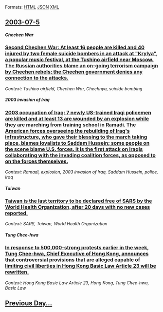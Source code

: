 
Formats: [HTML](2003/07/5/index.html)  [JSON](2003/07/5/index.json)  [XML](2003/07/5/index.xml)  

## [2003-07-5](/news/2003/07/5/index.md)

##### Chechen War
### [ Second Chechen War: At least 16 people are killed and 40 injured by two female suicide bombers in an attack at "Krylya", a popular music festival, at the Tushino airfield near Moscow. The Russian authorities blame an on-going terrorism campaign by Chechen rebels; the Chechen government denies any connection to the attacks. ](/news/2003/07/5/second-chechen-war-at-least-16-people-are-killed-and-40-injured-by-two-female-suicide-bombers-in-an-attack-at-krylya-a-popular-music-fe.md)
_Context: Tushino airfield, Chechen War, Chechnya, suicide bombing_

##### 2003 invasion of Iraq
### [ 2003 occupation of Iraq: 7 newly US-trained Iraqi policemen are killed and at least 13 are wounded by an explosion while they are marching from training school in Ramadi. The American forces overseeing the rebuilding of Iraq's infrastructure, who gave their blessing to the march taking place, blames loyalists to Saddam Hussein; some people on the scene blame U.S. forces. It is the first attack on Iraqis collaborating with the invading coalition forces, as opposed to on the forces themselves. ](/news/2003/07/5/2003-occupation-of-iraq-7-newly-us-trained-iraqi-policemen-are-killed-and-at-least-13-are-wounded-by-an-explosion-while-they-are-marching.md)
_Context: Ramadi, explosion, 2003 invasion of Iraq, Saddam Hussein, police, Iraq_

##### Taiwan
### [ Taiwan is the last territory to be declared free of SARS by the World Health Organization, after 20 days with no new cases reported. ](/news/2003/07/5/taiwan-is-the-last-territory-to-be-declared-free-of-sars-by-the-world-health-organization-after-20-days-with-no-new-cases-reported.md)
_Context: SARS, Taiwan, World Health Organization_

##### Tung Chee-hwa
### [ In response to 500,000-strong protests earlier in the week, Tung Chee-hwa, Chief Executive of Hong Kong, announces that controversial provisions that are alleged capable of limiting civil liberties in Hong Kong Basic Law Article 23 will be rewritten. ](/news/2003/07/5/in-response-to-500-000-strong-protests-earlier-in-the-week-tung-chee-hwa-chief-executive-of-hong-kong-announces-that-controversial-provi.md)
_Context: Hong Kong Basic Law Article 23, Hong Kong, Tung Chee-hwa, Basic Law_

## [Previous Day...](/news/2003/07/4/index.md)

